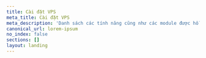 ```yaml
---
title: Cài đặt VPS
meta_title: Cài đặt VPS
meta_description: 'Danh sách các tính năng cũng như các module được hỗ trợ khi khách hàng '
canonical_url: lorem-ipsum
no_index: false
sections: []
layout: landing
---
```


